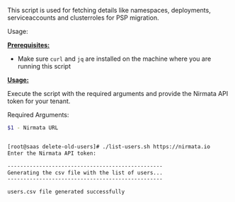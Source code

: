   This script is used for fetching details like namespaces, deployments, serviceaccounts and clusterroles for PSP migration. 


  Usage: 

 
<ins>**Prerequisites:**</ins>

- Make sure `curl` and `jq` are installed on the machine where you are running this script

<ins>**Usage:**</ins>

Execute the script with the required arguments and provide the Nirmata API token for your tenant. 

Required Arguments:
```sh
$1 - Nirmata URL
```

```sh

[root@saas delete-old-users]# ./list-users.sh https://nirmata.io
Enter the Nirmata API token:

-------------------------------------------------
Generating the csv file with the list of users...
-------------------------------------------------

users.csv file generated successfully

```


